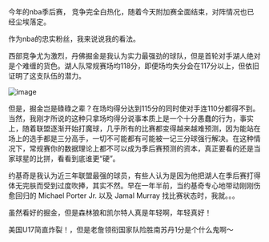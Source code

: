 今年的nba季后赛， 竞争完全白热化，随着今天附加赛全面结束，对阵情况也已经尘埃落定。

作为nba的忠实粉丝，我来说说我的看法。

西部竞争尤为激烈，丹佛掘金是我认为实力最强劲的球队，但是首轮对手湖人绝对是个难缠的货色。湖人队常规赛场均118分，即便场均失分会在117分以上，但依旧证明了这支队伍的潜力。

![image](https://github.com/MaxGYX/Road2Next/assets/158791943/53cf93ae-a5f9-4e3d-a25d-8615f60c18e6)

但是，掘金岂是碌碌之辈？在场均得分达到115分的同时使对手连110分都得不到。当然，我刚才所说的这种只拿场均得分说事本质上是一个十分愚蠢的行为，事实上，随着联盟逐渐开始打魔球，几乎所有的比赛都变得越来越难预测，因为能站在场上的选手都是三分高手，一切不可能都有可能被一记三分球强行解决。在这种情况下，常规赛你的数据理论上都不可以成为季后赛预测的资本，真正要看的还是当家球星的比拼，看看到底谁更“硬”。

约基奇是我认为近三年联盟最强的球员，有些人认为是因为他把湖人在季后赛打得体无完肤而受到过度吹捧，其实不然。早在一年半前，当约基奇专心地带动刚刚伤愈回归的 Michael Porter Jr. 以及 Jamal Murray 找比赛状态时，我就。。。


虽然看好的掘金，但是森林狼和凯尔特人真是年轻啊，年轻真好！

美国U17简直炸裂！，但是老詹领衔国家队险胜南苏丹1分是个什么鬼啊～

